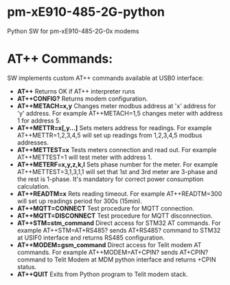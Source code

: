# pm-xE910-485-2G-python
Python SW for pm-xE910-485-2G-0x modems

# AT++ Commands:

SW implements custom AT++ commands available at USB0 interface:

- <strong>AT++</strong>
Returns OK if AT++ interpreter runs
- <strong>AT++CONFIG?</strong>
Returns modem configuration.
- <strong>AT++METACH=x,y</strong>
Changes meter modbus address at 'x' address for 'y' address. For example AT++METACH=1,5 changes meter with address 1 for address 5.
- <strong>AT++METTR=x[,y...]</strong>
Sets meters address for readings. For example AT++METTR=1,2,3,4,5 will set up readings from 1,2,3,4,5 modbus addresses.
- <strong>AT++METTEST=x</strong>
Tests meters connection and read out. For example AT++METTEST=1 will test meter with address 1.
- <strong>AT++METERF=x,y,z,k,l</strong>
Sets phase number for the meter. For example AT++METTEST=3,1,3,1,1 will set that 1st and 3rd meter are 3-phase and the rest is 1-phase. It's mandatory for correct power consumption calculation.
- <strong>AT++READTM=x</strong>
Rets reading timeout. For example AT++READTM=300 will set up readings period for 300s (15min).
- <strong>AT++MQTT=CONNECT</strong>
Test procedure for MQTT connection.
- <strong>AT++MQTT=DISCONNECT</strong>
Test procedure for MQTT disconnection.
- <strong>AT++STM=stm_command</strong>
Direct access for STM32 AT commands. For example AT++STM=AT+RS485? sends AT+RS485? command to STM32 at USIF0 interface and returns RS485 configuration.
- <strong>AT++MODEM=gsm_command</strong>
Direct access for Telit modem AT commands. For example AT++MODEM=AT+CPIN? sends AT+CPIN? command to Telit Modem at MDM python interface and returns +CPIN status.
- <strong>AT++QUIT</strong>
Exits from Python program to Telit modem stack.
